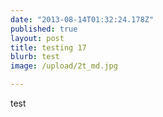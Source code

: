 ```yaml
---
date: "2013-08-14T01:32:24.178Z"
published: true
layout: post
title: testing 17
blurb: test
image: /upload/2t_md.jpg

---
```


test
